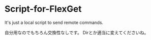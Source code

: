 # Script-for-FlexGet
It's just a local script to send remote commands.

自分用なのでもちろん交換性なしです。
Dirとか適当に変えてくださいね。
